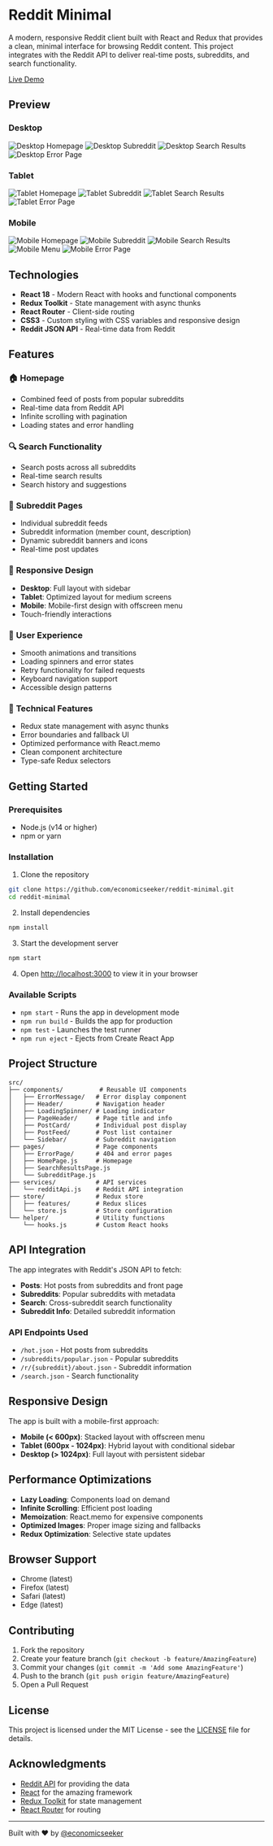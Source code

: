 # Reddit Minimal

A modern, responsive Reddit client built with React and Redux that provides a clean, minimal interface for browsing Reddit content. This project integrates with the Reddit API to deliver real-time posts, subreddits, and search functionality.

[Live Demo](https://reddit-minimal.vercel.app)

## Preview

### Desktop
![Desktop Homepage](mockups/desktop/Web%20-%20Home.png)
![Desktop Subreddit](mockups/desktop/Web%20-%20Subreddit.png)
![Desktop Search Results](mockups/desktop/Web%20-%20Results.png)
![Desktop Error Page](mockups/desktop/Web%20-%20Error%20Page.png)

### Tablet
![Tablet Homepage](mockups/tablet/Tablet%20-%20Home.png)
![Tablet Subreddit](mockups/tablet/Tablet%20-%20Subreddit.png)
![Tablet Search Results](mockups/tablet/Tablet%20-%20Results.png)
![Tablet Error Page](mockups/tablet/Tablet%20-%20Error%20Page.png)

### Mobile
![Mobile Homepage](mockups/mobile/Mobile%20-%20Homepage.png)
![Mobile Subreddit](mockups/mobile/Mobile%20-%20Subreddit.png)
![Mobile Search Results](mockups/mobile/Mobile%20-%20Results.png)
![Mobile Menu](mockups/mobile/Mobile%20-%20Menu.png)
![Mobile Error Page](mockups/mobile/Mobile%20-%20Error%20Page.png)

## Technologies

- **React 18** - Modern React with hooks and functional components
- **Redux Toolkit** - State management with async thunks
- **React Router** - Client-side routing
- **CSS3** - Custom styling with CSS variables and responsive design
- **Reddit JSON API** - Real-time data from Reddit

## Features

### 🏠 **Homepage**
- Combined feed of posts from popular subreddits
- Real-time data from Reddit API
- Infinite scrolling with pagination
- Loading states and error handling

### 🔍 **Search Functionality**
- Search posts across all subreddits
- Real-time search results
- Search history and suggestions

### 📱 **Subreddit Pages**
- Individual subreddit feeds
- Subreddit information (member count, description)
- Dynamic subreddit banners and icons
- Real-time post updates

### 🎨 **Responsive Design**
- **Desktop**: Full layout with sidebar
- **Tablet**: Optimized layout for medium screens
- **Mobile**: Mobile-first design with offscreen menu
- Touch-friendly interactions

### 🎯 **User Experience**
- Smooth animations and transitions
- Loading spinners and error states
- Retry functionality for failed requests
- Keyboard navigation support
- Accessible design patterns

### 🔧 **Technical Features**
- Redux state management with async thunks
- Error boundaries and fallback UI
- Optimized performance with React.memo
- Clean component architecture
- Type-safe Redux selectors

## Getting Started

### Prerequisites
- Node.js (v14 or higher)
- npm or yarn

### Installation

1. Clone the repository
```bash
git clone https://github.com/economicseeker/reddit-minimal.git
cd reddit-minimal
```

2. Install dependencies
```bash
npm install
```

3. Start the development server
```bash
npm start
```

4. Open [http://localhost:3000](http://localhost:3000) to view it in your browser

### Available Scripts

- `npm start` - Runs the app in development mode
- `npm run build` - Builds the app for production
- `npm test` - Launches the test runner
- `npm run eject` - Ejects from Create React App

## Project Structure

```
src/
├── components/          # Reusable UI components
│   ├── ErrorMessage/   # Error display component
│   ├── Header/         # Navigation header
│   ├── LoadingSpinner/ # Loading indicator
│   ├── PageHeader/     # Page title and info
│   ├── PostCard/       # Individual post display
│   ├── PostFeed/       # Post list container
│   └── Sidebar/        # Subreddit navigation
├── pages/              # Page components
│   ├── ErrorPage/      # 404 and error pages
│   ├── HomePage.js     # Homepage
│   ├── SearchResultsPage.js
│   └── SubredditPage.js
├── services/           # API services
│   └── redditApi.js    # Reddit API integration
├── store/              # Redux store
│   ├── features/       # Redux slices
│   └── store.js        # Store configuration
└── helper/             # Utility functions
    └── hooks.js        # Custom React hooks
```

## API Integration

The app integrates with Reddit's JSON API to fetch:
- **Posts**: Hot posts from subreddits and front page
- **Subreddits**: Popular subreddits with metadata
- **Search**: Cross-subreddit search functionality
- **Subreddit Info**: Detailed subreddit information

### API Endpoints Used
- `/hot.json` - Hot posts from subreddits
- `/subreddits/popular.json` - Popular subreddits
- `/r/{subreddit}/about.json` - Subreddit information
- `/search.json` - Search functionality

## Responsive Design

The app is built with a mobile-first approach:

- **Mobile (< 600px)**: Stacked layout with offscreen menu
- **Tablet (600px - 1024px)**: Hybrid layout with conditional sidebar
- **Desktop (> 1024px)**: Full layout with persistent sidebar

## Performance Optimizations

- **Lazy Loading**: Components load on demand
- **Infinite Scrolling**: Efficient post loading
- **Memoization**: React.memo for expensive components
- **Optimized Images**: Proper image sizing and fallbacks
- **Redux Optimization**: Selective state updates

## Browser Support

- Chrome (latest)
- Firefox (latest)
- Safari (latest)
- Edge (latest)

## Contributing

1. Fork the repository
2. Create your feature branch (`git checkout -b feature/AmazingFeature`)
3. Commit your changes (`git commit -m 'Add some AmazingFeature'`)
4. Push to the branch (`git push origin feature/AmazingFeature`)
5. Open a Pull Request

## License

This project is licensed under the MIT License - see the [LICENSE](LICENSE) file for details.

## Acknowledgments

- [Reddit API](https://github.com/reddit-archive/reddit/wiki/JSON) for providing the data
- [React](https://reactjs.org/) for the amazing framework
- [Redux Toolkit](https://redux-toolkit.js.org/) for state management
- [React Router](https://reactrouter.com/) for routing

---

Built with ❤️ by [@economicseeker](https://github.com/economicseeker)
